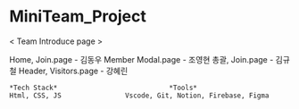 # MiniTeam_Project

< Team Introduce page >

Home, Join.page - 김동우
Member Modal.page - 조영현
총괄, Join.page - 김규철
Header, Visitors.page - 강혜린



    *Tech Stack*                            *Tools*
    Html, CSS, JS                Vscode, Git, Notion, Firebase, Figma

